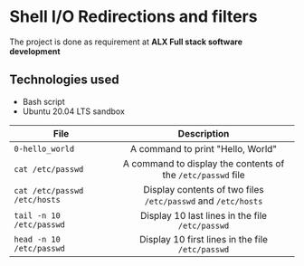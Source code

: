 # Shell I/O Redirections and filters
The project is done as requirement at **ALX Full stack software development**

## Technologies used
* Bash script
* Ubuntu 20.04 LTS sandbox

|File    	   |Description							|
|------------------|:----------------------------------------------------------:|
`0-hello_world`|A command to print "Hello, World"|
`cat /etc/passwd`|A command to display the contents of the `/etc/passwd` file
`cat /etc/passwd /etc/hosts`| Display contents of two files `/etc/passwd` and `/etc/hosts`
`tail -n 10 /etc/passwd`| Display 10 last lines in the file `/etc/passwd`
`head -n 10 /etc/passwd`| Display 10 first lines in the file `/etc/passwd`


